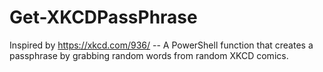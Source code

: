 # Get-XKCDPassPhrase
Inspired by https://xkcd.com/936/ -- A PowerShell function that creates a passphrase by grabbing random words from random XKCD comics.
